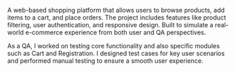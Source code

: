 A web-based shopping platform that allows users to browse products, add items to a cart, and place orders. The project includes features like product filtering, user authentication, and responsive design. Built to simulate a real-world e-commerce experience from both user and QA perspectives.

As a QA, I worked on testing core functionality and also specific modules such as Cart and Registration. I designed test cases for key user scenarios and performed manual testing to ensure a smooth user experience.
